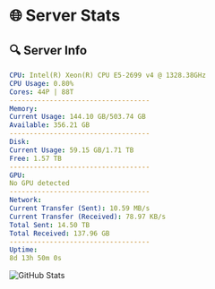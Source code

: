 # 🌐 Server Stats
## 🔍 Server Info
```yaml
CPU: Intel(R) Xeon(R) CPU E5-2699 v4 @ 1328.38GHz
CPU Usage: 0.80%
Cores: 44P | 88T
-----------------------------------
Memory:
Current Usage: 144.10 GB/503.74 GB
Available: 356.21 GB
-----------------------------------
Disk:
Current Usage: 59.15 GB/1.71 TB
Free: 1.57 TB
-----------------------------------
GPU:
No GPU detected
-----------------------------------
Network:
Current Transfer (Sent): 10.59 MB/s
Current Transfer (Received): 78.97 KB/s
Total Sent: 14.50 TB
Total Received: 137.96 GB
-----------------------------------
Uptime:
8d 13h 50m 0s
```
![GitHub Stats](https://img.shields.io/badge/Updated-2025-03-16_11:12:49-blue)